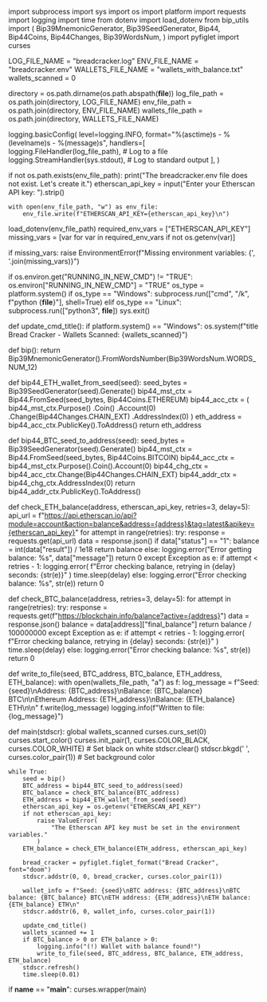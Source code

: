 
import subprocess
import sys
import os
import platform
import requests
import logging
import time
from dotenv import load_dotenv
from bip_utils import (
    Bip39MnemonicGenerator,
    Bip39SeedGenerator,
    Bip44,
    Bip44Coins,
    Bip44Changes,
    Bip39WordsNum,
)
import pyfiglet
import curses

LOG_FILE_NAME = "breadcracker.log"
ENV_FILE_NAME = "breadcracker.env"
WALLETS_FILE_NAME = "wallets_with_balance.txt"
wallets_scanned = 0

directory = os.path.dirname(os.path.abspath(__file__))
log_file_path = os.path.join(directory, LOG_FILE_NAME)
env_file_path = os.path.join(directory, ENV_FILE_NAME)
wallets_file_path = os.path.join(directory, WALLETS_FILE_NAME)

logging.basicConfig(
    level=logging.INFO,
    format="%(asctime)s - %(levelname)s - %(message)s",
    handlers=[
        logging.FileHandler(log_file_path),  # Log to a file
        logging.StreamHandler(sys.stdout),  # Log to standard output
    ],
)

if not os.path.exists(env_file_path):
    print("The breadcracker.env file does not exist. Let's create it.")
    etherscan_api_key = input("Enter your Etherscan API key: ").strip()

    with open(env_file_path, "w") as env_file:
        env_file.write(f"ETHERSCAN_API_KEY={etherscan_api_key}\n")

load_dotenv(env_file_path)
required_env_vars = ["ETHERSCAN_API_KEY"]
missing_vars = [var for var in required_env_vars if not os.getenv(var)]

if missing_vars:
    raise EnvironmentError(f"Missing environment variables: {', '.join(missing_vars)}")

if os.environ.get("RUNNING_IN_NEW_CMD") != "TRUE":
    os.environ["RUNNING_IN_NEW_CMD"] = "TRUE"
    os_type = platform.system()
    if os_type == "Windows":
        subprocess.run(["cmd", "/k", f"python {__file__}"], shell=True)
    elif os_type == "Linux":
        subprocess.run(["python3", __file__])
    sys.exit()

def update_cmd_title():
    if platform.system() == "Windows":
        os.system(f"title Bread Cracker - Wallets Scanned: {wallets_scanned}")

def bip():
    return Bip39MnemonicGenerator().FromWordsNumber(Bip39WordsNum.WORDS_NUM_12)

def bip44_ETH_wallet_from_seed(seed):
    seed_bytes = Bip39SeedGenerator(seed).Generate()
    bip44_mst_ctx = Bip44.FromSeed(seed_bytes, Bip44Coins.ETHEREUM)
    bip44_acc_ctx = (
        bip44_mst_ctx.Purpose()
        .Coin()
        .Account(0)
        .Change(Bip44Changes.CHAIN_EXT)
        .AddressIndex(0)
    )
    eth_address = bip44_acc_ctx.PublicKey().ToAddress()
    return eth_address

def bip44_BTC_seed_to_address(seed):
    seed_bytes = Bip39SeedGenerator(seed).Generate()
    bip44_mst_ctx = Bip44.FromSeed(seed_bytes, Bip44Coins.BITCOIN)
    bip44_acc_ctx = bip44_mst_ctx.Purpose().Coin().Account(0)
    bip44_chg_ctx = bip44_acc_ctx.Change(Bip44Changes.CHAIN_EXT)
    bip44_addr_ctx = bip44_chg_ctx.AddressIndex(0)
    return bip44_addr_ctx.PublicKey().ToAddress()

def check_ETH_balance(address, etherscan_api_key, retries=3, delay=5):
    api_url = f"https://api.etherscan.io/api?module=account&action=balance&address={address}&tag=latest&apikey={etherscan_api_key}"
    for attempt in range(retries):
        try:
            response = requests.get(api_url)
            data = response.json()
            if data["status"] == "1":
                balance = int(data["result"]) / 1e18
                return balance
            else:
                logging.error("Error getting balance: %s", data["message"])
                return 0
        except Exception as e:
            if attempt < retries - 1:
                logging.error(
                    f"Error checking balance, retrying in {delay} seconds: {str(e)}"
                )
                time.sleep(delay)
            else:
                logging.error("Error checking balance: %s", str(e))
                return 0

def check_BTC_balance(address, retries=3, delay=5):
    for attempt in range(retries):
        try:
            response = requests.get(f"https://blockchain.info/balance?active={address}")
            data = response.json()
            balance = data[address]["final_balance"]
            return balance / 100000000
        except Exception as e:
            if attempt < retries - 1:
                logging.error(
                    f"Error checking balance, retrying in {delay} seconds: {str(e)}"
                )
                time.sleep(delay)
            else:
                logging.error("Error checking balance: %s", str(e))
                return 0

def write_to_file(seed, BTC_address, BTC_balance, ETH_address, ETH_balance):
    with open(wallets_file_path, "a") as f:
        log_message = f"Seed: {seed}\nAddress: {BTC_address}\nBalance: {BTC_balance} BTC\n\nEthereum Address: {ETH_address}\nBalance: {ETH_balance} ETH\n\n"
        f.write(log_message)
        logging.info(f"Written to file: {log_message}")

def main(stdscr):
    global wallets_scanned
    curses.curs_set(0)
    curses.start_color()
    curses.init_pair(1, curses.COLOR_BLACK, curses.COLOR_WHITE)  # Set black on white
    stdscr.clear()
    stdscr.bkgd(' ', curses.color_pair(1))  # Set background color

    while True:
        seed = bip()
        BTC_address = bip44_BTC_seed_to_address(seed)
        BTC_balance = check_BTC_balance(BTC_address)
        ETH_address = bip44_ETH_wallet_from_seed(seed)
        etherscan_api_key = os.getenv("ETHERSCAN_API_KEY")
        if not etherscan_api_key:
            raise ValueError(
                "The Etherscan API key must be set in the environment variables."
            )
        ETH_balance = check_ETH_balance(ETH_address, etherscan_api_key)

        bread_cracker = pyfiglet.figlet_format("Bread Cracker", font="doom")
        stdscr.addstr(0, 0, bread_cracker, curses.color_pair(1))

        wallet_info = f"Seed: {seed}\nBTC address: {BTC_address}\nBTC balance: {BTC_balance} BTC\nETH address: {ETH_address}\nETH balance: {ETH_balance} ETH\n"
        stdscr.addstr(6, 0, wallet_info, curses.color_pair(1))

        update_cmd_title()
        wallets_scanned += 1
        if BTC_balance > 0 or ETH_balance > 0:
            logging.info("(!) Wallet with balance found!")
            write_to_file(seed, BTC_address, BTC_balance, ETH_address, ETH_balance)
        stdscr.refresh()
        time.sleep(0.01)

if __name__ == "__main__":
    curses.wrapper(main)





